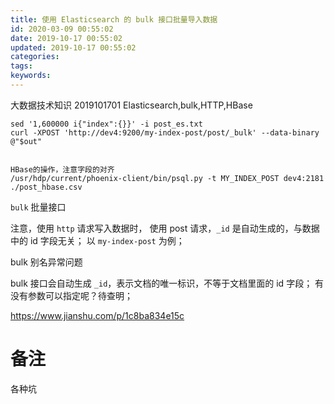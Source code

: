 ```yaml
---
title: 使用 Elasticsearch 的 bulk 接口批量导入数据
id: 2020-03-09 00:55:02
date: 2019-10-17 00:55:02
updated: 2019-10-17 00:55:02
categories:
tags:
keywords:
---
```



大数据技术知识
2019101701
Elasticsearch,bulk,HTTP,HBase



<!-- more -->


```
sed '1,600000 i{"index":{}}' -i post_es.txt
curl -XPOST 'http://dev4:9200/my-index-post/post/_bulk' --data-binary @"$out"


HBase的操作，注意字段的对齐
/usr/hdp/current/phoenix-client/bin/psql.py -t MY_INDEX_POST dev4:2181 ./post_hbase.csv
```


`bulk` 批量接口

注意，使用 `http` 请求写入数据时，
使用 post 请求，`_id` 是自动生成的，与数据中的 id 字段无关；
以 `my-index-post` 为例；




bulk 别名异常问题

bulk 接口会自动生成 `_id`，表示文档的唯一标识，不等于文档里面的 id 字段；
有没有参数可以指定呢？待查明；



https://www.jianshu.com/p/1c8ba834e15c


# 备注

各种坑
